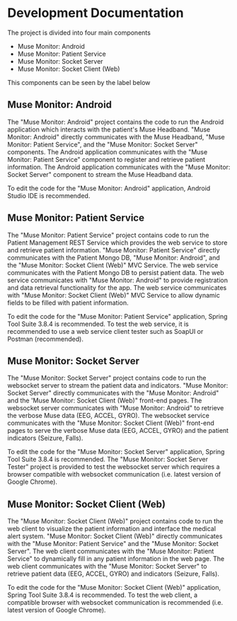 # Development Documentation
The project is divided into four main components
- Muse Monitor: Android
- Muse Monitor: Patient Service
- Muse Monitor: Socket Server
- Muse Monitor: Socket Client (Web)

This components can be seen by the label below

## Muse Monitor: Android
The "Muse Monitor: Android" project contains the code to run the Android application which interacts with the patient's Muse Headband. "Muse Monitor: Android" directly communicates with the Muse Headband, "Muse Monitor: Patient Service", and the "Muse Monitor: Socket Server" components. The Android application communicates with the "Muse Monitor: Patient Service" component to register and retrieve patient information. The Android application communicates with the "Muse Monitor: Socket Server" component to stream the Muse Headband data.

To edit the code for the "Muse Monitor: Android" application, Android Studio IDE is recommended.

## Muse Monitor: Patient Service
The "Muse Monitor: Patient Service" project contains code to run the Patient Management REST Service which provides the web service to store and retrieve patient information. "Muse Monitor: Patient Service" directly communicates with the Patient Mongo DB, "Muse Monitor: Android", and the "Muse Monitor: Socket Client (Web)" MVC Service. The web service communicates with the Patient Mongo DB to persist patient data. The web service communicates with "Muse Monitor: Android" to provide registration and data retrieval functionality for the app. The web service communicates with "Muse Monitor: Socket Client (Web)" MVC Service to allow dynamic fields to be filled with patient information.

To edit the code for the "Muse Monitor: Patient Service" application, Spring Tool Suite 3.8.4 is recommended. To test the web service, it is recommended to use a web service client tester such as SoapUI or Postman (recommended).

## Muse Monitor: Socket Server
The "Muse Monitor: Socket Server" project contains code to run the websocket server to stream the patient data and indicators. "Muse Monitor: Socket Server" directly communicates with the "Muse Monitor: Android" and the 'Muse Monitor: Socket Client (Web)" front-end pages. The websocket server communicates with "Muse Monitor: Android" to retrieve the verbose Muse data (EEG, ACCEL, GYRO). The websocket service communicates with the "Muse Monitor: Socket Client (Web)" front-end pages to serve the verbose Muse data (EEG, ACCEL, GYRO) and the patient indicators (Seizure, Falls).

To edit the code for the "Muse Monitor: Socket Server" application, Spring Tool Suite 3.8.4 is recommended. The "Muse Monitor: Socket Server Tester" project is provided to test the websocket server which requires a browser compatible with websocket communication (i.e. latest version of Google Chrome).

## Muse Monitor: Socket Client (Web)
The "Muse Monitor: Socket Client (Web)" project contains code to run the web client to visualize the patient information and interface the medical alert system. "Muse Monitor: Socket Client (Web)" directly communicates with the "Muse Monitor: Patient Service" and the "Muse Monitor: Socket Server". The web client communicates with the "Muse Monitor: Patient Service" to dynamically fill in any patient information in the web page. The web client communicates with the "Muse Monitor: Socket Server" to retrieve patient data (EEG, ACCEL, GYRO) and indicators (Seizure, Falls).

To edit the code for the "Muse Monitor: Socket Client (Web)" application, Spring Tool Suite 3.8.4 is recommended. To test the web client, a compatible browser with websocket communication is recommended (i.e. latest version of Google Chrome).
